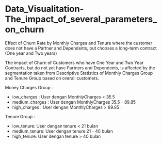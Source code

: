 # Data_Visualitation-The_impact_of_several_parameters_on_churn
Effect of Churn Rate by Monthly Charges and Tenure where the customer does not have a Partner and Dependents, but chooses a long-term contract (One year and Two years)


The impact of Churn of Customers who have One Year and Two Year Contracts, but do not yet have Partners and Dependents, is affected by the segmentation taken from Descriptive Statistics of Monthly Charges Group and Tenure Group based on overall customers.

Money Charges Group :

- low_charges : User dengan MonthlyCharges < 35.5
- medium_charges : User dengan MonthlyCharges 35.5 - 89.85
- high_charges : User dengan MonthlyCharges > 89.85 :

Tenure Group :

- low_tenure: User dengan tenure < 21 bulan
- medium_tenure: User dengan tenure 21 - 40 bulan
- high_tenure: User dengan tenure > 40 bulan

